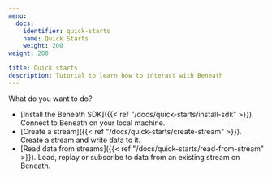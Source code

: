 ```yaml
---
menu:
  docs:
    identifier: quick-starts
    name: Quick Starts
    weight: 200
weight: 200

title: Quick starts
description: Tutorial to learn how to interact with Beneath
---
```


What do you want to do?

- [Install the Beneath SDK]({{< ref "/docs/quick-starts/install-sdk" >}}). Connect to Beneath on your local machine.
- [Create a stream]({{< ref "/docs/quick-starts/create-stream" >}}). Create a stream and write data to it.
- [Read data from streams]({{< ref "/docs/quick-starts/read-from-stream" >}}). Load, replay or subscribe to data from an existing stream on Beneath.

